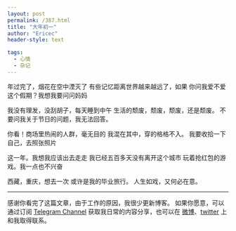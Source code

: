 ```yaml
---
layout: post
permalink: /387.html
title: "大年初一"
author: "Ericec"
header-style: text

tags:
  - 心情
  - 杂记
---
```


年过完了，烟花在空中湮灭了
有些记忆距离世界越来越远了，如果
你问我爱不爱这个假期？我想我要问问妈妈

我没有理发，没刮胡子，每天睡到中午
生活的颓废，颓废，颓废，还是颓废。
不要问我关于节日的问题，我无法回答。

你看！商场里热闹的人群，毫无目的
我混在其中，穿的格格不入。
我要收拾一下自己，去照张照片

这一年。我想我应该出去走走
我已经五百多天没有离开这个城市
玩着抢红包的游戏。我一点也不兴奋

西藏，重庆，想去一次
或许是我的毕业旅行。
人生如戏，又何必在意。

---
感谢你看完了这篇文章，由于工作的原因，我很少更新博客。
如果你愿意，可以通过订阅 [Telegram Channel](https://t.me/ericectalk) 获取我日常的内容分享，也可以在 [微博](https://weibo.com/719951113)、[twitter](https://twitter.com/ericecchou) 上和我取得联系。
